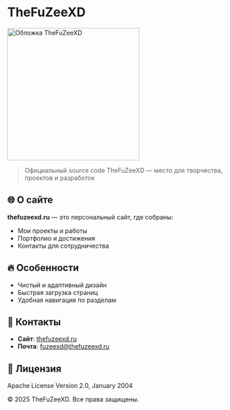 #  TheFuZeeXD

<img src="https://i.postimg.cc/RZ2hTw8X/chill.png" alt="Обложка TheFuZeeXD" width="300">

> Официальный source code TheFuZeeXD — место для творчества, проектов и разработок

## 🌐 О сайте
**thefuzeexd.ru** — это персональный сайт, где собраны:
- Мои проекты и работы
- Портфолио и достижения
- Контакты для сотрудничества

## 🔥 Особенности
- Чистый и адаптивный дизайн
- Быстрая загрузка страниц
- Удобная навигация по разделам

## 📌 Контакты
- **Сайт**: [thefuzeexd.ru](https://thefuzeexd.ru)
- **Почта**: fuzeexd@thefuzeexd.ru

## 📜 Лицензия
Apache License
Version 2.0, January 2004

© 2025 TheFuZeeXD. Все права защищены. 
